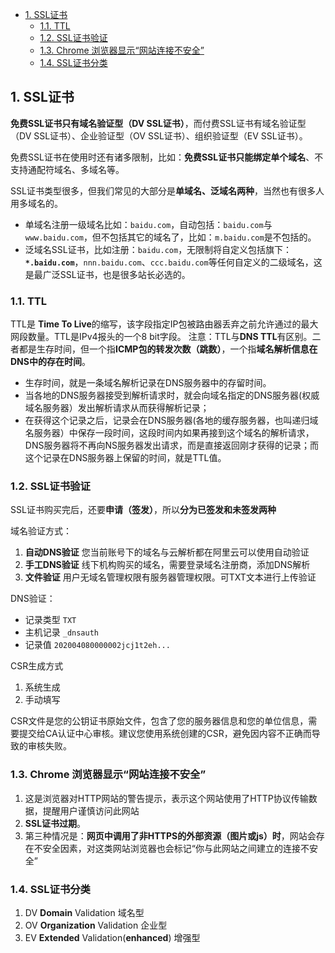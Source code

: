- [1. SSL证书](#1-ssl证书)
  - [1.1. TTL](#11-ttl)
  - [1.2. SSL证书验证](#12-ssl证书验证)
  - [1.3. Chrome 浏览器显示“网站连接不安全”](#13-chrome-浏览器显示网站连接不安全)
  - [1.4. SSL证书分类](#14-ssl证书分类)

## 1. SSL证书

**免费SSL证书只有域名验证型（DV SSL证书）**，而付费SSL证书有域名验证型（DV SSL证书）、企业验证型（OV SSL证书）、组织验证型（EV SSL证书）。 

免费SSL证书在使用时还有诸多限制，比如：**免费SSL证书只能绑定单个域名**、不支持通配符域名、多域名等。

SSL证书类型很多，但我们常见的大部分是**单域名、泛域名两种**，当然也有很多人用多域名的。
- 单域名注册一级域名比如：`baidu.com`，自动包括：`baidu.com`与`www.baidu.com`，但不包括其它的域名了，比如：`m.baidu.com`是不包括的。
- 泛域名SSL证书，比如注册：`baidu.com`，无限制将自定义包括旗下：**`*.baidu.com`**，`nnn.baidu.com`、`ccc.baidu.com`等任何自定义的二级域名，这是最广泛SSL证书，也是很多站长必选的。



### 1.1. TTL

TTL是 **Time To Live**的缩写，该字段指定IP包被路由器丢弃之前允许通过的最大网段数量。TTL是IPv4报头的一个8 bit字段。
注意：TTL与**DNS TTL**有区别。二者都是生存时间，但一个指**ICMP包的转发次数（跳数）**，一个指**域名解析信息在DNS中的存在时间**。

- 生存时间，就是一条域名解析记录在DNS服务器中的存留时间。
- 当各地的DNS服务器接受到解析请求时，就会向域名指定的DNS服务器(权威域名服务器）发出解析请求从而获得解析记录；
- 在获得这个记录之后，记录会在DNS服务器(各地的缓存服务器，也叫递归域名服务器）中保存一段时间，这段时间内如果再接到这个域名的解析请求，DNS服务器将不再向NS服务器发出请求，而是直接返回刚才获得的记录；而这个记录在DNS服务器上保留的时间，就是TTL值。



### 1.2. SSL证书验证

SSL证书购买完后，还要**申请（签发）**，所以**分为已签发和未签发两种**

域名验证方式：
1. **自动DNS验证**
您当前账号下的域名与云解析都在阿里云可以使用自动验证
2. **手工DNS验证**
线下机构购买的域名，需要登录域名注册商，添加DNS解析
3. **文件验证**
用户无域名管理权限有服务器管理权限。可TXT文本进行上传验证

DNS验证：
- 记录类型 `TXT` 
- 主机记录 `_dnsauth` 
- 记录值 `202004080000002jcj1t2eh... `


CSR生成方式
1. 系统生成
2. 手动填写

CSR文件是您的公钥证书原始文件，包含了您的服务器信息和您的单位信息，需要提交给CA认证中心审核。建议您使用系统创建的CSR，避免因内容不正确而导致的审核失败。



### 1.3. Chrome 浏览器显示“网站连接不安全”

1. 这是浏览器对HTTP网站的警告提示，表示这个网站使用了HTTP协议传输数据，提醒用户谨慎访问此网站
2. **SSL证书过期**。
3. 第三种情况是：**网页中调用了非HTTPS的外部资源（图片或js）时**，网站会存在不安全因素，对这类网站浏览器也会标记“你与此网站之间建立的连接不安全”



### 1.4. SSL证书分类

1. DV **Domain** Validation 域名型
2. OV **Organization** Validation 企业型
3. EV **Extended** Validation(**enhanced**) 增强型
